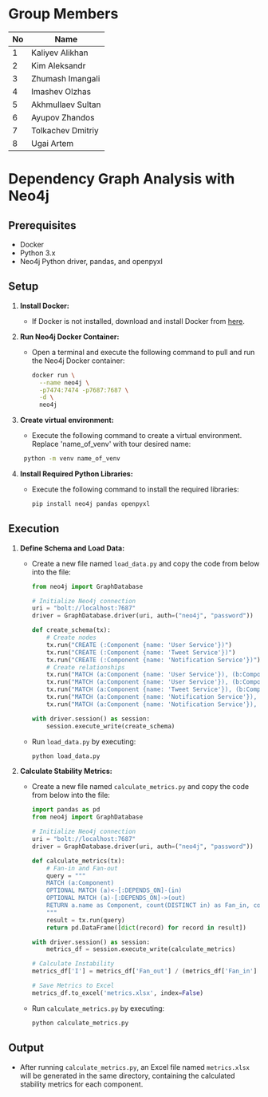 # Group Members

| No | Name              |
|----|-------------------|
| 1  | Kaliyev Alikhan   |
| 2  | Kim Aleksandr     |
| 3  | Zhumash Imangali  |
| 4  | Imashev Olzhas    |
| 5  | Akhmullaev Sultan |
| 6  | Ayupov Zhandos    |
| 7  | Tolkachev Dmitriy |
| 8  | Ugai Artem        |

# Dependency Graph Analysis with Neo4j

## Prerequisites

- Docker
- Python 3.x
- Neo4j Python driver, pandas, and openpyxl

## Setup

1. **Install Docker:**
   - If Docker is not installed, download and install Docker from [here](https://www.docker.com/products/docker-desktop).

2. **Run Neo4j Docker Container:**
   - Open a terminal and execute the following command to pull and run the Neo4j Docker container:
     ```bash
     docker run \
       --name neo4j \
       -p7474:7474 -p7687:7687 \
       -d \
       neo4j
     ```

3. **Create virtual environment:**
    - Execute the following command to create a virtual environment. Replace 'name_of_venv' with tour desired name:
    ```bash
     python -m venv name_of_venv
     ```

4. **Install Required Python Libraries:**
   - Execute the following command to install the required libraries:
     ```bash
     pip install neo4j pandas openpyxl
     ```

## Execution

1. **Define Schema and Load Data:**
   - Create a new file named `load_data.py` and copy the code from below into the file:
     ```python
     from neo4j import GraphDatabase

     # Initialize Neo4j connection
     uri = "bolt://localhost:7687"
     driver = GraphDatabase.driver(uri, auth=("neo4j", "password"))  # Replace 'password' with your neo4j password

     def create_schema(tx):
         # Create nodes
         tx.run("CREATE (:Component {name: 'User Service'})")
         tx.run("CREATE (:Component {name: 'Tweet Service'})")
         tx.run("CREATE (:Component {name: 'Notification Service'})")
         # Create relationships
         tx.run("MATCH (a:Component {name: 'User Service'}), (b:Component {name: 'Tweet Service'}) CREATE (a)-[:DEPENDS_ON]->(b)")
         tx.run("MATCH (a:Component {name: 'User Service'}), (b:Component {name: 'Notification Service'}) CREATE (a)-[:DEPENDS_ON]->(b)")
         tx.run("MATCH (a:Component {name: 'Tweet Service'}), (b:Component {name: 'User Service'}) CREATE (a)-[:DEPENDS_ON]->(b)")
         tx.run("MATCH (a:Component {name: 'Notification Service'}), (b:Component {name: 'User Service'}) CREATE (a)-[:DEPENDS_ON]->(b)")
         tx.run("MATCH (a:Component {name: 'Notification Service'}), (b:Component {name: 'Tweet Service'}) CREATE (a)-[:DEPENDS_ON]->(b)")

     with driver.session() as session:
         session.execute_write(create_schema)
     ```
   - Run `load_data.py` by executing:
     ```bash
     python load_data.py
     ```

2. **Calculate Stability Metrics:**
   - Create a new file named `calculate_metrics.py` and copy the code from below into the file:
     ```python
     import pandas as pd
     from neo4j import GraphDatabase

     # Initialize Neo4j connection
     uri = "bolt://localhost:7687"
     driver = GraphDatabase.driver(uri, auth=("neo4j", "password"))  # Replace 'password' with your neo4j password

     def calculate_metrics(tx):
         # Fan-in and Fan-out
         query = """
         MATCH (a:Component)
         OPTIONAL MATCH (a)<-[:DEPENDS_ON]-(in)
         OPTIONAL MATCH (a)-[:DEPENDS_ON]->(out)
         RETURN a.name as Component, count(DISTINCT in) as Fan_in, count(DISTINCT out) as Fan_out
         """
         result = tx.run(query)
         return pd.DataFrame([dict(record) for record in result])

     with driver.session() as session:
         metrics_df = session.execute_write(calculate_metrics)

     # Calculate Instability
     metrics_df['I'] = metrics_df['Fan_out'] / (metrics_df['Fan_in'] + metrics_df['Fan_out'])

     # Save Metrics to Excel
     metrics_df.to_excel('metrics.xlsx', index=False)
     ```
   - Run `calculate_metrics.py` by executing:
     ```bash
     python calculate_metrics.py
     ```

## Output

- After running `calculate_metrics.py`, an Excel file named `metrics.xlsx` will be generated in the same directory, containing the calculated stability metrics for each component.
